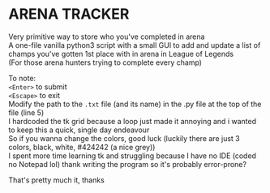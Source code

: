 # ARENA TRACKER  
Very primitive way to store who you've completed in arena  
A one-file vanilla python3 script with a small GUI to add and update a list of champs you've gotten 1st place with in arena in League of Legends  
(For those arena hunters trying to complete every champ)  
  
To note:  
`<Enter>` to submit  
`<Escape>` to exit  
Modify the path to the `.txt` file (and its name) in the .py file at the top of the file (line 5)  
I hardcoded the tk grid because a loop just made it annoying and i wanted to keep this a quick, single day endeavour  
So if you wanna change the colors, good luck (luckily there are just 3 colors, black, white, #424242 (a nice grey))    
I spent more time learning tk and struggling because I have no IDE (coded no Notepad lol) thank writing the program so it's probably error-prone?  
  
That's pretty much it, thanks  
